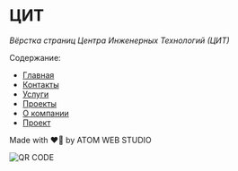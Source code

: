 # ЦИТ

_Вёрстка страниц Центра Инженерных Технологий (ЦИТ)_

Содержание:

- [Главная](https://iserejatoje.github.io/czit/frontpage.html)
- [Контакты](https://iserejatoje.github.io/czit/contacts.html)
- [Услуги](https://iserejatoje.github.io/czit/services.html)
- [Проекты](https://iserejatoje.github.io/czit/projects.html)
- [О компании](https://iserejatoje.github.io/czit/about.html)
- [Проект](https://iserejatoje.github.io/czit/project.html)

Made with ❤️‍🔥 by ATOM WEB STUDIO

![QR CODE](https://iserejatoje.github.io/czit/images/qr.png)
